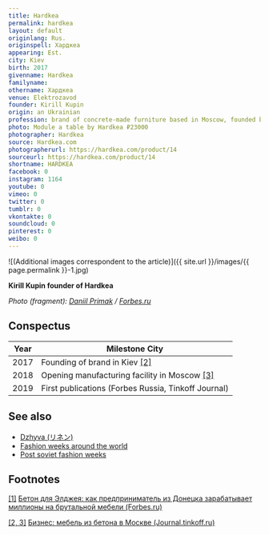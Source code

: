 ```yaml
---
title: Hardkea
permalink: hardkea
layout: default
originlang: Rus.
originspell: Хардкеa
appearing: Est.
city: Kiev
birth: 2017
givenname: Hardkea
familyname:
othername: Хардкеa
venue: Elektrozavod
founder: Kirill Kupin
origin: an Ukrainian
profession: brand of concrete-made furniture based in Moscow, founded by Kirill Kupin
photo: Module a table by Hardkea ₽23000
photographer: Hardkea
source: Hardkea.com
photographerurl: https://hardkea.com/product/14
sourceurl: https://hardkea.com/product/14
shortname: HARDKEA
facebook: 0
instagram: 1164
youtube: 0
vimeo: 0
twitter: 0
tumblr: 0
vkontakte: 0
soundcloud: 0
pinterest: 0
weibo: 0
---
```


<!---
To edit top block see
icon "Meta Data"
on right menu
Full edit instructions
indexmod.gq/edit
-->

![(Additional images correspondent to the article)]({{ site.url }}/images/{{ page.permalink }}-1.jpg)

**Kirill Kupin founder of Hardkea**

*Photo (fragment): [Daniil Primak](https://www.forbes.ru/karera-i-svoy-biznes/384659-beton-dlya-eldzheya-kak-predprinimatel-iz-donecka-zarabatyvaet-milliony) / [Forbes.ru](https://www.forbes.ru/karera-i-svoy-biznes/384659-beton-dlya-eldzheya-kak-predprinimatel-iz-donecka-zarabatyvaet-milliony)*

## Сonspectus

|Year|Milestone City|
|-|-|
|2017|Founding of brand in Kiev <span id="a2">[\[2\]](#f2)</span>|
|2018|Opening manufacturing facility in Moscow <span id="a2">[\[3\]](#f2)</span>|
|2019|First publications (Forbes Russia, Tinkoff Journal)|

## See also

+ [Dzhyva (リネン)](dzhyva)
+ [Fashion weeks around the world](fashion-weeks-around-the-world)
+ [Post soviet fashion weeks](post-soviet-fashion-weeks)

## Footnotes

[[1]](#a1) <span id="f1"></span> [Бетон для Элджея: как предприниматель из Донецка зарабатывает миллионы на брутальной мебели (Forbes.ru)](https://www.forbes.ru/karera-i-svoy-biznes/384659-beton-dlya-eldzheya-kak-predprinimatel-iz-donecka-zarabatyvaet-milliony)

[[2, 3]](#a2) <span id="f2"></span> [Бизнес: мебель из бетона в Москве (Journal.tinkoff.ru)](https://journal.tinkoff.ru/beton/)
